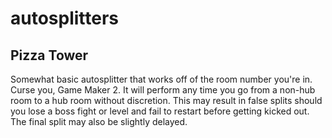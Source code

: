 # autosplitters

## Pizza Tower

Somewhat basic autosplitter that works off of the room number you're in. Curse you, Game Maker 2.
It will perform any time you go from a non-hub room to a hub room without discretion. This may result in false splits should you lose a boss fight or level and fail to restart before getting kicked out. The final split may also be slightly delayed.

